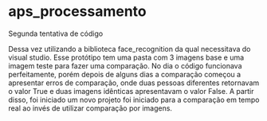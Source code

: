 # aps_processamento
Segunda tentativa de código

Dessa vez utilizando a biblioteca face_recognition da qual necessitava do visual studio.
Esse protótipo tem uma pasta com 3 imagens base e uma imagem teste para fazer uma comparação.
No dia o código funcionava perfeitamente, porém depois de alguns dias a comparação começou a apresentar erros de comparação, onde duas pessoas diferentes retornavam o valor True e duas imagens idênticas apresentavam o valor False.
A partir disso, foi iniciado um novo projeto foi iniciado para a comparação em tempo real ao invés de utilizar comparação por imagens.
